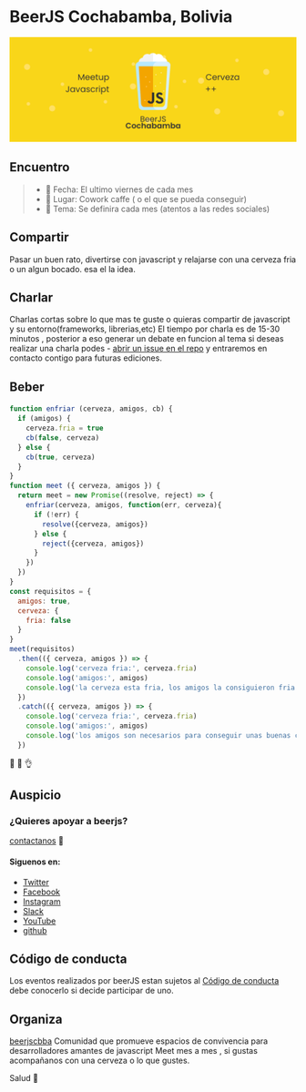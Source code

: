 # BeerJS Cochabamba, Bolivia

![](./assets/beerjs_banner.png)

## Encuentro

> - :calendar: Fecha:  El ultimo viernes de cada mes
> - :house_with_garden:  Lugar: Cowork caffe ( o el que se pueda conseguir)
> - :bookmark_tabs:  Tema: Se definira  cada mes (atentos a las redes sociales)


## Compartir

Pasar un buen rato, divertirse con javascript y relajarse con una cerveza fria o un algun bocado. esa el la idea.

## Charlar 
Charlas cortas sobre lo que mas te guste o quieras compartir de javascript y su entorno(frameworks, librerias,etc)
El tiempo por charla es de 15-30 minutos , posterior a eso generar un debate en funcion al tema
si deseas realizar una charla podes - [abrir un issue en el repo](https://github.com/beerjs/cochabamba) y entraremos en contacto contigo para futuras ediciones.
## Beber

```javascript
function enfriar (cerveza, amigos, cb) {
  if (amigos) {
    cerveza.fria = true
    cb(false, cerveza)
  } else {
    cb(true, cerveza)
  }
}
function meet ({ cerveza, amigos }) {
  return meet = new Promise((resolve, reject) => {
    enfriar(cerveza, amigos, function(err, cerveza){
      if (!err) {
        resolve({cerveza, amigos})
      } else {
        reject({cerveza, amigos})
      }
    })
  })
}
const requisitos = {
  amigos: true,
  cerveza: {
    fria: false
  }
}
meet(requisitos)
  .then(({ cerveza, amigos }) => {
    console.log('cerveza fria:', cerveza.fria)
    console.log('amigos:', amigos)
    console.log('la cerveza esta fria, los amigos la consiguieron fria y estan listos para disfrutarla')
  })
  .catch(({ cerveza, amigos }) => {
    console.log('cerveza fria:', cerveza.fria)
    console.log('amigos:', amigos)
    console.log('los amigos son necesarios para conseguir unas buenas cervezas frias')
  })
```
:beer: :dancers: :ok_hand:
## 
## Auspicio
### ¿Quieres apoyar a beerjs?
[contactanos](https://beerjscbba@gmail.com) :e-mail:
#### Siguenos en:

- [Twitter](https://twitter.com/beerjscbba)
- [Facebook](https://www.facebook.com/beerjscbba)
- [Instagram](https://www.instagram.com/beerjscbba)
- [Slack](https://beerjscocha.slack.com)
- [YouTube](https://www.youtube.com/channel/UC0KnPN2rqiMqz-KvmnVVmNA)
- [github](https://github.com/beerjs/cochabamba)

## Código de conducta

Los eventos realizados por beerJS estan sujetos al [Código de conducta](https://es.confcodeofconduct.com/) debe conocerlo si decide participar de uno.

## Organiza
[beerjscbba](https://twitter.com/beerjscbba)
Comunidad que promueve espacios de convivencia para desarrolladores amantes de javascript
Meet mes a mes , si gustas acompañanos con una cerveza o lo que gustes.

Salud :beers:
